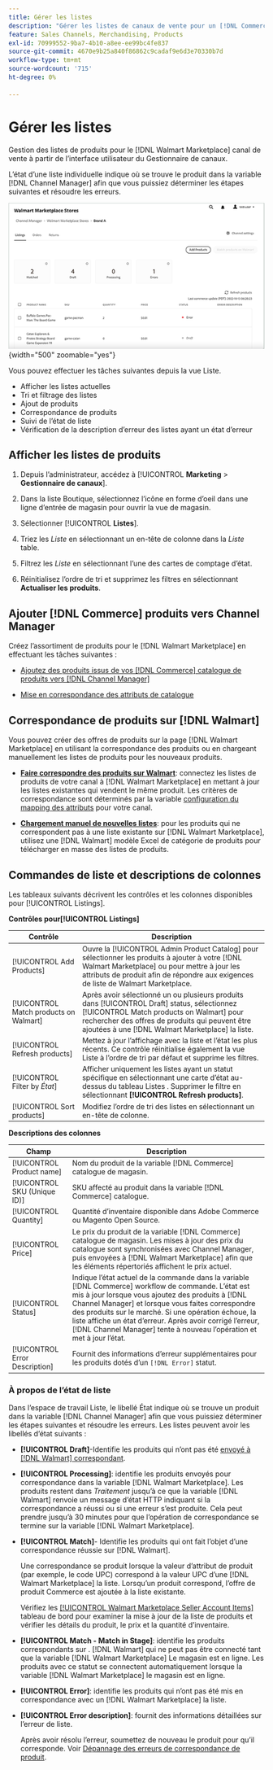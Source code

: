 ```yaml
---
title: Gérer les listes
description: "Gérer les listes de canaux de vente pour un [!DNL Commerce] stocker avec le Gestionnaire de canaux pour Adobe Commerce et Magento Open Source."
feature: Sales Channels, Merchandising, Products
exl-id: 70999552-9ba7-4b10-a8ee-ee99bc4fe837
source-git-commit: 4670e9b25a840f86862c9cadaf9e6d3e70330b7d
workflow-type: tm+mt
source-wordcount: '715'
ht-degree: 0%

---
```


# Gérer les listes

Gestion des listes de produits pour le [!DNL Walmart Marketplace] canal de vente à partir de l’interface utilisateur du Gestionnaire de canaux.

L’état d’une liste individuelle indique où se trouve le produit dans la variable [!DNL Channel Manager] afin que vous puissiez déterminer les étapes suivantes et résoudre les erreurs.

![Page Listes d’un canal de vente connecté](assets/listings-dashboard-view.png){width="500" zoomable="yes"}

Vous pouvez effectuer les tâches suivantes depuis la vue Liste.

* Afficher les listes actuelles
* Tri et filtrage des listes
* Ajout de produits
* Correspondance de produits
* Suivi de l’état de liste
* Vérification de la description d’erreur des listes ayant un état d’erreur

## Afficher les listes de produits

1. Depuis l’administrateur, accédez à [!UICONTROL **Marketing** > **Gestionnaire de canaux**].

1. Dans la liste Boutique, sélectionnez l’icône en forme d’oeil dans une ligne d’entrée de magasin pour ouvrir la vue de magasin.

1. Sélectionner [!UICONTROL **Listes**].

1. Triez les *Liste* en sélectionnant un en-tête de colonne dans la *Liste* table.

1. Filtrez les *Liste* en sélectionnant l’une des cartes de comptage d’état.

1. Réinitialisez l’ordre de tri et supprimez les filtres en sélectionnant **Actualiser les produits**.

## Ajouter [!DNL Commerce] produits vers Channel Manager

Créez l’assortiment de produits pour le [!DNL Walmart Marketplace] en effectuant les tâches suivantes :

* [Ajoutez des produits issus de vos [!DNL Commerce] catalogue de produits vers [!DNL Channel Manager]](add-products-to-channel-store.md)

* [Mise en correspondance des attributs de catalogue](map-catalog-attributes.md#configure-product-attribute-settings)

## Correspondance de produits sur [!DNL Walmart]

Vous pouvez créer des offres de produits sur la page [!DNL Walmart Marketplace] en utilisant la correspondance des produits ou en chargeant manuellement les listes de produits pour les nouveaux produits.

* **[Faire correspondre des produits sur Walmart](connect-listings-to-marketplace.md)**: connectez les listes de produits de votre canal à [!DNL Walmart Marketplace] en mettant à jour les listes existantes qui vendent le même produit. Les critères de correspondance sont déterminés par la variable [configuration du mapping des attributs](map-catalog-attributes.md) pour votre canal.

* **[Chargement manuel de nouvelles listes](connect-listings-to-marketplace.md#upload-new-product-listings)**: pour les produits qui ne correspondent pas à une liste existante sur [!DNL Walmart Marketplace], utilisez une [!DNL Walmart] modèle Excel de catégorie de produits pour télécharger en masse des listes de produits.

## Commandes de liste et descriptions de colonnes

Les tableaux suivants décrivent les contrôles et les colonnes disponibles pour [!UICONTROL Listings].

**Contrôles pour[!UICONTROL Listings]**

| **Contrôle** | **Description** |
|----------------------------------------|-------------------------------------------------------------------------------------------------------------------------------------------------------------------------------------------------------------------|
| [!UICONTROL Add Products] | Ouvre la [!UICONTROL Admin Product Catalog] pour sélectionner les produits à ajouter à votre [!DNL Walmart Marketplace] ou pour mettre à jour les attributs de produit afin de répondre aux exigences de liste de Walmart Marketplace. |
| [!UICONTROL Match products on Walmart] | Après avoir sélectionné un ou plusieurs produits dans [!UICONTROL Draft] status, sélectionnez [!UICONTROL Match products on Walmart] pour rechercher des offres de produits qui peuvent être ajoutées à une [!DNL Walmart Marketplace] la liste. |
| [!UICONTROL Refresh products] | Mettez à jour l’affichage avec la liste et l’état les plus récents. Ce contrôle réinitialise également la vue Liste à l’ordre de tri par défaut et supprime les filtres. |
| [!UICONTROL Filter by *État*] | Afficher uniquement les listes ayant un statut spécifique en sélectionnant une carte d’état au-dessus du tableau Listes . Supprimer le filtre en sélectionnant **[!UICONTROL Refresh products]**. |
| [!UICONTROL Sort products] | Modifiez l’ordre de tri des listes en sélectionnant un en-tête de colonne. |


**Descriptions des colonnes**

| **Champ** | **Description** |
|--------------------------------|-------------------------------------------------------------------------------------------------------------------------------------------------------------------------------------------------------------------------------------------------------------------------------------------------------------------------------------------------------------------|
| [!UICONTROL Product name] | Nom du produit de la variable [!DNL Commerce] catalogue de magasin. |
| [!UICONTROL SKU (Unique ID)] | SKU affecté au produit dans la variable [!DNL Commerce] catalogue. |
| [!UICONTROL  Quantity] | Quantité d’inventaire disponible dans Adobe Commerce ou Magento Open Source. |
| [!UICONTROL Price] | Le prix du produit de la variable [!DNL Commerce] catalogue de magasin. Les mises à jour des prix du catalogue sont synchronisées avec Channel Manager, puis envoyées à [!DNL Walmart Marketplace]  afin que les éléments répertoriés affichent le prix actuel. |
| [!UICONTROL Status] | Indique l’état actuel de la commande dans la variable [!DNL Commerce] workflow de commande. L’état est mis à jour lorsque vous ajoutez des produits à [!DNL Channel Manager] et lorsque vous faites correspondre des produits sur le marché. Si une opération échoue, la liste affiche un état d’erreur. Après avoir corrigé l’erreur, [!DNL Channel Manager] tente à nouveau l’opération et met à jour l’état. |
| [!UICONTROL Error Description] | Fournit des informations d’erreur supplémentaires pour les produits dotés d’un `[!DNL Error]` statut. |

### À propos de l’état de liste

Dans l’espace de travail Liste, le libellé État indique où se trouve un produit dans la variable [!DNL Channel Manager] afin que vous puissiez déterminer les étapes suivantes et résoudre les erreurs. Les listes peuvent avoir les libellés d’état suivants :

* **[!UICONTROL Draft]**-Identifie les produits qui n’ont pas été [envoyé à [!DNL Walmart] correspondant](connect-listings-to-marketplace.md#match-products).

* **[!UICONTROL Processing]**: identifie les produits envoyés pour correspondance dans la variable [!DNL Walmart Marketplace]. Les produits restent dans *Traitement* jusqu’à ce que la variable [!DNL Walmart] renvoie un message d’état HTTP indiquant si la correspondance a réussi ou si une erreur s’est produite. Cela peut prendre jusqu’à 30 minutes pour que l’opération de correspondance se termine sur la variable [!DNL Walmart Marketplace].

* **[!UICONTROL Match]**- Identifie les produits qui ont fait l’objet d’une correspondance réussie sur [!DNL Walmart].

  Une correspondance se produit lorsque la valeur d’attribut de produit (par exemple, le code UPC) correspond à la valeur UPC d’une [!DNL Walmart Marketplace] la liste. Lorsqu’un produit correspond, l’offre de produit Commerce est ajoutée à la liste existante.

  Vérifiez les [[!UICONTROL Walmart Marketplace Seller Account Items]](https://seller.walmart.com/items-and-inventory/manage-items) tableau de bord pour examiner la mise à jour de la liste de produits et vérifier les détails du produit, le prix et la quantité d’inventaire.

* **[!UICONTROL Match - Match in Stage]**: identifie les produits correspondants sur . [!DNL Walmart] qui ne peut pas être connecté tant que la variable [!DNL Walmart Marketplace] Le magasin est en ligne. Les produits avec ce statut se connectent automatiquement lorsque la variable [!DNL Walmart Marketplace] le magasin est en ligne.

* **[!UICONTROL Error]**: identifie les produits qui n’ont pas été mis en correspondance avec un [!DNL Walmart Marketplace] la liste.

* **[!UICONTROL Error description]**: fournit des informations détaillées sur l’erreur de liste.

  Après avoir résolu l’erreur, soumettez de nouveau le produit pour qu’il corresponde. Voir [Dépannage des erreurs de correspondance de produit](connect-listings-to-marketplace.md#troubleshoot-product-match-errors).
